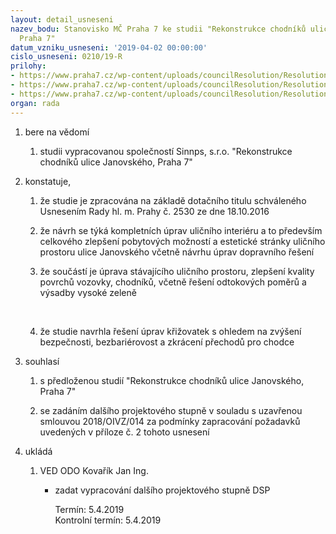 ```yaml
---
layout: detail_usneseni
nazev_bodu: Stanovisko MČ Praha 7 ke studii "Rekonstrukce chodníků ulice Janovského,
  Praha 7"
datum_vzniku_usneseni: '2019-04-02 00:00:00'
cislo_usneseni: 0210/19-R
prilohy:
- https://www.praha7.cz/wp-content/uploads/councilResolution/Resolutions/30746/export/1__Duvodova_zprava1~442512.doc
- https://www.praha7.cz/wp-content/uploads/councilResolution/Resolutions/30746/export/2__Pripominky~442511.doc
- https://www.praha7.cz/wp-content/uploads/councilResolution/Resolutions/30746/export/export~443017.pdf
organ: rada
---
```

<OL class=urzList_view id=urzList>
<LI class=urzClass1><SPAN name="1">bere na vědomí</SPAN>
<OL class="urzOlClass decimal ">
<LI class=urzClass2 style="TEXT-ALIGN: left"><SPAN>
<P>studii vypracovanou společností Sinnps, s.r.o. "Rekonstrukce chodníků ulice Janovského, Praha 7"</P></SPAN></LI></OL></LI>
<LI class=urzClass1><SPAN name="50">konstatuje,</SPAN>
<OL class="urzOlClass decimal ">
<LI class=urzClass2 style="TEXT-ALIGN: left"><SPAN>
<P>že studie je zpracována na základě dotačního titulu schváleného Usnesením Rady hl. m. Prahy č. 2530 ze dne 18.10.2016</P></SPAN></LI>
<LI class=urzClass2 style="TEXT-ALIGN: left"><SPAN>
<P>že návrh se týká kompletních úprav uličního interiéru a to především celkového zlepšení pobytových možností a estetické stránky uličního prostoru ulice Janovského včetně návrhu úprav dopravního řešení</P></SPAN></LI>
<LI class=urzClass2 style="TEXT-ALIGN: left"><SPAN>
<P>že součástí je úprava stávajícího uličního prostoru, zlepšení kvality povrchů vozovky, chodníků, včetně řešení odtokových poměrů a výsadby vysoké zeleně</P>
<P><BR></P></SPAN></LI>
<LI class=urzClass2 style="TEXT-ALIGN: left"><SPAN>
<P>že studie navrhla řešení úprav křižovatek s ohledem na zvýšení bezpečnosti, bezbariérovost a zkrácení přechodů pro chodce</P></SPAN></LI></OL></LI>
<LI class=urzClass1><SPAN name="26">souhlasí</SPAN>
<OL class="urzOlClass decimal ">
<LI class=urzClass2 style="TEXT-ALIGN: left"><SPAN>
<P>s předloženou studií "Rekonstrukce chodníků ulice Janovského, Praha 7"</P></SPAN></LI>
<LI class=urzClass2 style="TEXT-ALIGN: left"><SPAN>
<P>se zadáním dalšího projektového stupně v souladu s uzavřenou smlouvou 2018/OIVZ/014 za podmínky zapracování požadavků uvedených v příloze č. 2 tohoto usnesení</P></SPAN></LI></OL></LI>
<LI class=urzClass1 id=urzUkoly><SPAN name="1">ukládá</SPAN>
<OL class=urzOlClass>
<LI class=urzClass2><SPAN>
<P>VED ODO Kovařík Jan Ing.</P></SPAN>
<UL class=urzUlClass>
<LI class=urzClass3><SPAN>
<P>zadat vypracování dalšího projektového stupně DSP</P></SPAN><SPAN class=urzUkolTermin>Termín:&nbsp;5.4.2019</SPAN>
<DIV class=urzUkolTermin>Kontrolní termín:&nbsp;5.4.2019</DIV></LI></UL></LI></OL></LI></OL>